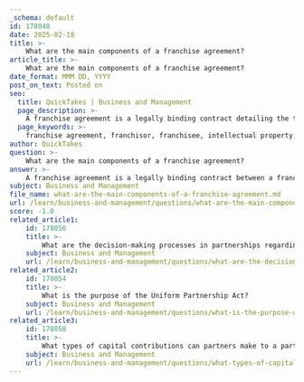 ```yaml
---
_schema: default
id: 178048
date: 2025-02-18
title: >-
    What are the main components of a franchise agreement?
article_title: >-
    What are the main components of a franchise agreement?
date_format: MMM DD, YYYY
post_on_text: Posted on
seo:
  title: QuickTakes | Business and Management
  page_description: >-
    A franchise agreement is a legally binding contract detailing the terms and conditions between a franchisor and franchisee, covering components such as fees, territory, training, and operational standards.
  page_keywords: >-
    franchise agreement, franchisor, franchisee, intellectual property, licensing, fees, territory, quality control, training requirements, covenant not to compete, arbitration clause, duration, total investment
author: QuickTakes
question: >-
    What are the main components of a franchise agreement?
answer: >-
    A franchise agreement is a legally binding contract between a franchisor and a franchisee that outlines the terms and conditions under which the franchisee can operate a franchise. The main components of a franchise agreement typically include:\n\n1. **Application and Approval**:\n   - Prospective franchisees must apply and provide personal and financial information. Approved applicants enter into a franchise agreement.\n\n2. **Licensing of Intellectual Property**:\n   - The agreement grants the franchisee the rights to use the franchisor's trademarks, service marks, and other intellectual property.\n\n3. **Fees**:\n   - Details regarding initial license fees, ongoing royalty fees, and any other costs associated with the franchise.\n\n4. **Territory**:\n   - Specifies the geographical area assigned to the franchisee for operating the franchise.\n\n5. **Quality Control Standards**:\n   - Establishes the standards that the franchisee must adhere to in order to maintain the quality and reputation of the franchisor's brand.\n\n6. **Training Requirements**:\n   - Outlines mandatory training for franchisees and their staff to ensure compliance with the franchisor's operational standards.\n\n7. **Covenant Not to Compete**:\n   - A clause that restricts the franchisee from competing with the franchisor during and after the term of the agreement.\n\n8. **Arbitration Clause**:\n   - Provides for arbitration in the event of disputes arising from the franchise agreement.\n\n9. **Duration**:\n   - Specifies the length of the franchise agreement and conditions for renewal. For example, McDonald's grants franchises for an initial term of 20 years, which can be renewed under certain conditions.\n\n10. **Other Terms**:\n    - This may include capital requirements, operational standards, record-keeping requirements, signage requirements, hours of operation, and conditions for termination of the franchise.\n\n11. **Total Investment**:\n    - The agreement often specifies the total investment that a franchisee must provide to establish and operate the franchise.\n\nThese components ensure that both parties understand their rights and obligations, helping to protect the interests of both the franchisor and the franchisee.
subject: Business and Management
file_name: what-are-the-main-components-of-a-franchise-agreement.md
url: /learn/business-and-management/questions/what-are-the-main-components-of-a-franchise-agreement
score: -1.0
related_article1:
    id: 178056
    title: >-
        What are the decision-making processes in partnerships regarding voting rights?
    subject: Business and Management
    url: /learn/business-and-management/questions/what-are-the-decisionmaking-processes-in-partnerships-regarding-voting-rights
related_article2:
    id: 178054
    title: >-
        What is the purpose of the Uniform Partnership Act?
    subject: Business and Management
    url: /learn/business-and-management/questions/what-is-the-purpose-of-the-uniform-partnership-act
related_article3:
    id: 178058
    title: >-
        What types of capital contributions can partners make to a partnership?
    subject: Business and Management
    url: /learn/business-and-management/questions/what-types-of-capital-contributions-can-partners-make-to-a-partnership
---
```


&nbsp;